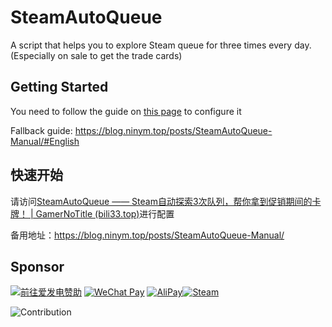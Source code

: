 # SteamAutoQueue

A script that helps you to explore Steam queue for three times every day. (Especially on sale to get the trade cards)

## Getting Started

You need to follow the guide on [this page](https://bili33.top/posts/SteamAutoQueue-Manual/#English) to configure it

Fallback guide: https://blog.ninym.top/posts/SteamAutoQueue-Manual/#English

## 快速开始

请访问[SteamAutoQueue —— Steam自动探索3次队列，帮你拿到促销期间的卡牌！ | GamerNoTitle (bili33.top)](https://bili33.top/posts/SteamAutoQueue-Manual/)进行配置

备用地址：https://blog.ninym.top/posts/SteamAutoQueue-Manual/

## Sponsor

<a href="https://afdian.net/@GamerNoTitle"><img src="https://img.shields.io/badge/%E7%88%B1%E5%8F%91%E7%94%B5-GamerNoTitle-%238e8cd8?style=for-the-badge" alt="前往爱发电赞助" width=auto height=auto border="0" /></a> <a href="https://cdn.jsdelivr.net/gh/GamerNoTitle/Picture-repo@master/img/Donate/WeChatPay.png"><img src="https://img.shields.io/badge/Wechat Pay-GamerNoTitle-%2304BE02?style=for-the-badge" alt="WeChat Pay" width=auto height=auto border="0" /></a> <a href="https://cdn.jsdelivr.net/gh/GamerNoTitle/Picture-repo@master/img/Donate/AliPay.jpg"><img src="https://img.shields.io/badge/AliPay-GamerNoTitle-%231678FF?style=for-the-badge" alt="AliPay" width=auto height=auto border="0" /></a><a href="https://steamcommunity.com/tradeoffer/new/?partner=1069144147&token=yR270bu0"><img src="https://img.shields.io/badge/Steam Trade-GamerNoTitle-%23171a21?style=for-the-badge" alt="Steam" width=auto height=auto border="0" /></a>

![Contribution](https://repobeats.axiom.co/api/embed/82be112a0291202853f5f8696cebdad95075a0bf.svg "Repobeats analytics image")

